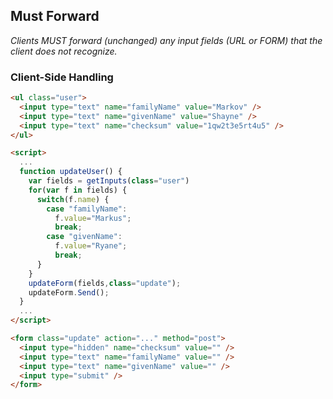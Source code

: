 ## Must Forward

_Clients MUST forward (unchanged) any input fields (URL or FORM) that the client does not recognize._

### Client-Side Handling

```HTML
<ul class="user">
  <input type="text" name="familyName" value="Markov" />
  <input type="text" name="givenName" value="Shayne" />
  <input type="text" name="checksum" value="1qw2t3e5rt4u5" />
</ul>

<script>
  ...
  function updateUser() {
    var fields = getInputs(class="user")
    for(var f in fields) {
      switch(f.name) {
        case "familyName":
          f.value="Markus";
          break;
        case "givenName":
          f.value="Ryane";
          break;
      }
    }
    updateForm(fields,class="update");
    updateForm.Send();
  }
  ...
</script>

<form class="update" action="..." method="post">
  <input type="hidden" name="checksum" value="" />
  <input type="text" name="familyName" value="" />
  <input type="text" name="givenName" value="" />
  <input type="submit" />
</form>
```

